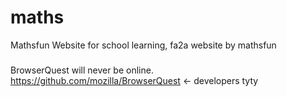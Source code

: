 # maths
Mathsfun Website for school learning,
fa2a website by mathsfun 


###
BrowserQuest will never be online.
https://github.com/mozilla/BrowserQuest <- developers tyty
